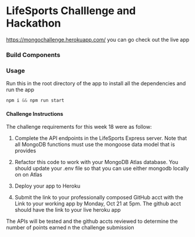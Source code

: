 # LifeSports Challlenge and Hackathon

https://mongochallenge.herokuapp.com/ you can go check out the live app 

### Build Components

### Usage

Run this in the root directory of the app to install all the dependencies and run the app

```js
npm i && npm run start
```

#### Challenge Instructions

The challenge requirements for this week 18 were as follow:

1. Complete the API endpoints in the LifeSports Express server. Note that all MongoDB functions must use the mongoose data model that is provides

2. Refactor this code to work with your MongoDB Atlas database. You should update your .env file so that you can use either mongodb locally on on Atlas

3. Deploy your app to Heroku

4. Submit the link to your professionally composed GitHub acct with the Link to your working app by Monday, Oct 21 at 5pm. The github acct should have the link to your live heroku app

The APIs will be tested and the github accts reviewed to determine the number of points earned n the challenge submission
